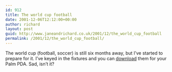 ```yaml
---
id: 912
title: The world cup football
date: 2001-12-06T12:12:00+00:00
author: richard
layout: post
guid: http://www.janeandrichard.co.uk/2001/12/the_world_cup_football
permalink: /2001/12/the_world_cup_football/
---
```

The world cup (football, soccer) is still six months away, but I&#8217;ve started to prepare for it. I&#8217;ve keyed in the fixtures and you can [download](http://www.dallaway.com/misc/wc2002/) them for your Palm PDA. Sad, isn&#8217;t it?